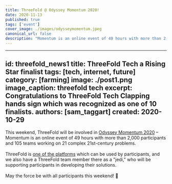 ```yaml
---
title: ThreeFold @ Odyssey Momentum 2020!
date: 2020-11-13
published: true
tags: ['event']
cover_image: ./images/odysseymomentum.jpeg
canonical_url: false
description: "Momentum is an online event of 49 hours with more than 2,000 participants and 105 teams working on 21 complex 21st-century problems."
---
```


---
id: threefold_news1
title: ThreeFold Tech a Rising Star finalist
tags: [tech, internet, future]
category: [farming]
image: ./post1.png
image_caption: threefold tech
excerpt: Congratulations to ThreeFold Tech Clapping hands sign which was recognized as one of 10 finalists.
authors: [sam_taggart]
created: 2020-10-29
---

This weekend, ThreeFold will be involved in [Odyssey Momentum 2020](https://www.odyssey.org/momentum/) – Momentum is an online event of 49 hours with more than 2,000 participants and 105 teams working on 21 complex 21st-century problems.
<br/>
<br/>
ThreeFold is [one of the platforms](https://gitlab.com/digicampus/ssi/ssi-overview) which can be used by participants, and we also have a ThreeFold team member there as a "jedi," who will be supporting participants in developing their solutions.
<br/>
<br/>
May the force be with all participants this weekend! 🙏
